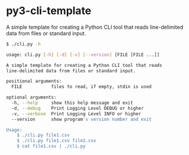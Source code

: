 # py3-cli-template
A simple template for creating a Python CLI tool that reads line-delimited data from files or standard input. 

```bash
$ ./cli.py -h

usage: cli.py [-h] [-d] [-v] [--version] [FILE [FILE ...]]

A simple template for creating a Python CLI tool that reads 
line-delimited data from files or standard input.

positional arguments:
  FILE           files to read, if empty, stdin is used

optional arguments:
  -h, --help     show this help message and exit
  -d, --debug    Print Logging Level DEBUG or higher
  -v, --verbose  Print Logging Level INFO or higher
  --version      show program's version number and exit

Usage:
    $ ./cli.py file1.csv
    $ ./cli.py file1.csv file2.csv 
    $ cat file1.csv | ./cli.py
```
